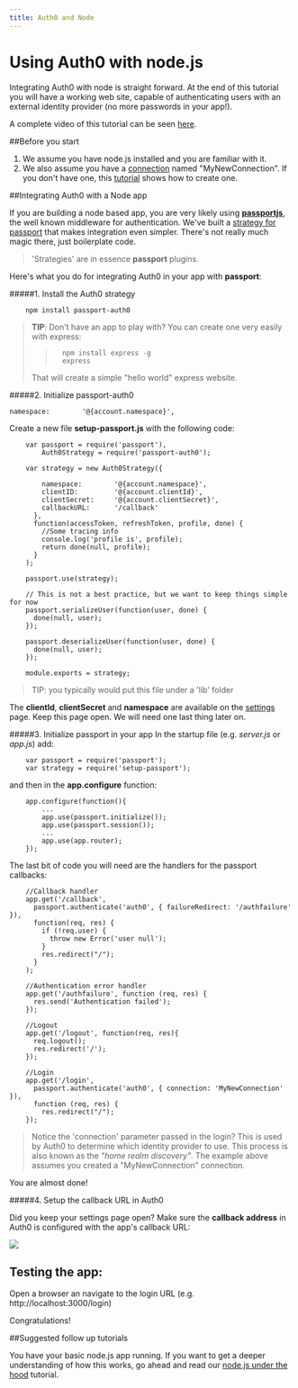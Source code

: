 ```yaml
---
title: Auth0 and Node
---
```

# Using Auth0 with node.js

Integrating Auth0 with node is straight forward. At the end of this tutorial you will have a working web site, capable of authenticating users with an external identity provider (no more passwords in your app!).

A complete video of this tutorial can be seen [here](http://a0-nodejs-tutorial-video).

##Before you start

1. We assume you have node.js installed and you are familiar with it.
2. We also assume you have a [connection](https://app.auth0.com/#/connections) named "MyNewConnection". If you don't have one, this [tutorial](a0-createconnection) shows how to create one.

##Integrating Auth0 with a Node app

If you are building a node based app, you are very likely using [__passportjs__](http://passportjs.org/), the well known middleware for authentication. We've built a [strategy for passport](https://github.com/qraftlabs/passport-auth0) that makes integration even simpler. There's not really much magic there, just boilerplate code.

> 'Strategies' are in essence __passport__ plugins. 

Here's what you do for integrating Auth0 in your app with __passport__:

#####1. Install the Auth0 strategy

        npm install passport-auth0

> __TIP__: Don't have an app to play with? You can create one very easily with express:
>>       npm install express -g
>>       express 
> That will create a simple "hello world" express website.

#####2. Initialize passport-auth0

    namespace:        '@{account.namespace}',

Create a new file __setup-passport.js__ with the following code:

        var passport = require('passport'),
            Auth0Strategy = require('passport-auth0');
        
        var strategy = new Auth0Strategy({
            
            namespace:        '@{account.namespace}',
            clientID:         '@{account.clientId}',
            clientSecret:     '@{account.clientSecret}',
            callbackURL:      '/callback'
          },
          function(accessToken, refreshToken, profile, done) {
            //Some tracing info
            console.log('profile is', profile);
            return done(null, profile);
          }
        );
        
        passport.use(strategy);
        
        // This is not a best practice, but we want to keep things simple for now
        passport.serializeUser(function(user, done) {
          done(null, user); 
        });
        
        passport.deserializeUser(function(user, done) {
          done(null, user);
        });
        
        module.exports = strategy; 

> TIP: you typically would put this file under a 'lib' folder

The __clientId__, __clientSecret__ and __namespace__ are available on the [settings](https://app.auth0.com/#/settings) page. Keep this page open. We will need one last thing later on.

#####3. Initialize passport in your app
In the startup file (e.g. _server.js_ or _app.js_) add:

        var passport = require('passport');
        var strategy = require('setup-passport');

and then in the __app.configure__ function:

        app.configure(function(){
            ...
            app.use(passport.initialize());
            app.use(passport.session());
            ...
            app.use(app.router);
        });

The last bit of code you will need are the handlers for the passport callbacks:

        //Callback handler
        app.get('/callback', 
          passport.authenticate('auth0', { failureRedirect: '/authfailure' }), 
          function(req, res) {
            if (!req.user) {
              throw new Error('user null');
            }
            res.redirect("/");
          }
        );
        
        //Authentication error handler
        app.get('/authfailure', function (req, res) {
          res.send('Authentication failed');
        });
        
        //Logout
        app.get('/logout', function(req, res){
          req.logout();
          res.redirect('/');
        });
        
        //Login
        app.get('/login', 
          passport.authenticate('auth0', { connection: 'MyNewConnection' }), 
          function (req, res) {
            res.redirect("/");
        });

> Notice the 'connection' parameter passed in the login? This is used by Auth0 to determine which identity provider to use. This process is also known as the _"home realm discovery"_. The example above assumes you created a "MyNewConnection" connection.  

You are almost done! 

#####4. Setup the callback URL in Auth0

Did you keep your settings page open? Make sure the __callback address__ in Auth0 is configured with the app's callback URL:

![](http://markdownr.blob.core.windows.net/images/9043628631.png)

## Testing the app:

Open a browser an navigate to the login URL (e.g. http://localhost:3000/login)

Congratulations! 

##Suggested follow up tutorials

You have your basic node.js app running. If you want to get a deeper understanding of how this works, go ahead and read our [node.js under the hood](a0-node-underthehood) tutorial.
